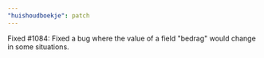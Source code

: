 ```yaml
---
"huishoudboekje": patch
---
```


Fixed #1084: Fixed a bug where the value of a field "bedrag" would change in some situations.
